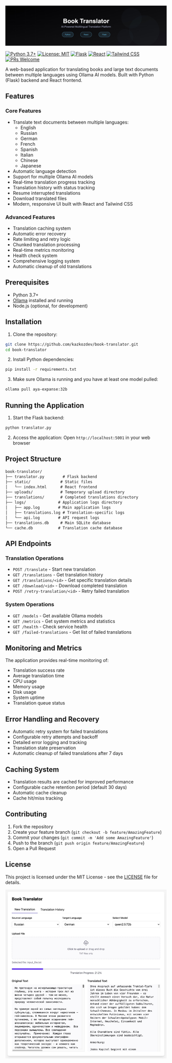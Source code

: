 ![Book Translator](https://raw.githubusercontent.com/KazKozDev/book-translator/main/banner.jpg)

[![Python 3.7+](https://img.shields.io/badge/python-3.7+-blue.svg)](https://www.python.org/downloads/)
[![License: MIT](https://img.shields.io/badge/License-MIT-yellow.svg)](https://opensource.org/licenses/MIT)
[![Flask](https://img.shields.io/badge/flask-%23000.svg?style=flat&logo=flask&logoColor=white)](https://flask.palletsprojects.com/)
[![React](https://img.shields.io/badge/react-%2320232a.svg?style=flat&logo=react&logoColor=%2361DAFB)](https://reactjs.org/)
[![Tailwind CSS](https://img.shields.io/badge/tailwindcss-%2338B2AC.svg?style=flat&logo=tailwind-css&logoColor=white)](https://tailwindcss.com/)
[![PRs Welcome](https://img.shields.io/badge/PRs-welcome-brightgreen.svg)](http://makeapullrequest.com)

A web-based application for translating books and large text documents between multiple languages using Ollama AI models. Built with Python (Flask) backend and React frontend.

## Features

### Core Features
- Translate text documents between multiple languages:
  - English
  - Russian
  - German
  - French
  - Spanish
  - Italian
  - Chinese
  - Japanese
- Automatic language detection
- Support for multiple Ollama AI models
- Real-time translation progress tracking
- Translation history with status tracking
- Resume interrupted translations
- Download translated files
- Modern, responsive UI built with React and Tailwind CSS

### Advanced Features
- Translation caching system
- Automatic error recovery
- Rate limiting and retry logic
- Chunked translation processing
- Real-time metrics monitoring
- Health check system
- Comprehensive logging system
- Automatic cleanup of old translations

## Prerequisites
- Python 3.7+
- [Ollama](https://ollama.ai/) installed and running
- Node.js (optional, for development)

## Installation

1. Clone the repository:
```bash
git clone https://github.com/kazkozdev/book-translator.git
cd book-translator
```

2. Install Python dependencies:
```bash
pip install -r requirements.txt
```

3. Make sure Ollama is running and you have at least one model pulled:
```bash
ollama pull aya-expanse:32b
```

## Running the Application

1. Start the Flask backend:
```bash
python translator.py
```

2. Access the application:
Open `http://localhost:5001` in your web browser

## Project Structure
```
book-translator/
├── translator.py        # Flask backend
├── static/             # Static files
│   └── index.html      # React frontend
├── uploads/            # Temporary upload directory
├── translations/       # Completed translations directory
├── logs/              # Application logs directory
│   ├── app.log        # Main application logs
│   ├── translations.log # Translation-specific logs
│   └── api.log        # API request logs
├── translations.db     # Main SQLite database
└── cache.db           # Translation cache database
```

## API Endpoints

### Translation Operations
- `POST /translate` - Start new translation
- `GET /translations` - Get translation history
- `GET /translations/<id>` - Get specific translation details
- `GET /download/<id>` - Download completed translation
- `POST /retry-translation/<id>` - Retry failed translation

### System Operations
- `GET /models` - Get available Ollama models
- `GET /metrics` - Get system metrics and statistics
- `GET /health` - Check service health
- `GET /failed-translations` - Get list of failed translations

## Monitoring and Metrics

The application provides real-time monitoring of:
- Translation success rate
- Average translation time
- CPU usage
- Memory usage
- Disk usage
- System uptime
- Translation queue status

## Error Handling and Recovery

- Automatic retry system for failed translations
- Configurable retry attempts and backoff
- Detailed error logging and tracking
- Translation state preservation
- Automatic cleanup of failed translations after 7 days

## Caching System

- Translation results are cached for improved performance
- Configurable cache retention period (default 30 days)
- Automatic cache cleanup
- Cache hit/miss tracking

## Contributing

1. Fork the repository
2. Create your feature branch (`git checkout -b feature/AmazingFeature`)
3. Commit your changes (`git commit -m 'Add some AmazingFeature'`)
4. Push to the branch (`git push origin feature/AmazingFeature`)
5. Open a Pull Request

## License

This project is licensed under the MIT License - see the [LICENSE](LICENSE) file for details.

![Book Translator](https://raw.githubusercontent.com/KazKozDev/book-translator/main/demo.jpg)
